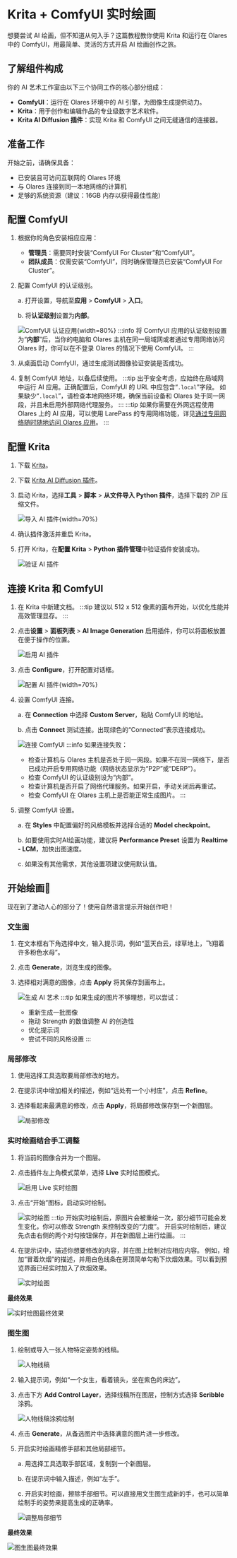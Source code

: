 # Krita + ComfyUI 实时绘画
想要尝试 AI 绘画，但不知道从何入手？这篇教程教你使用 Krita 和运行在 Olares 中的 ComfyUI，用最简单、灵活的方式开启 AI 绘画创作之旅。

## 了解组件构成
你的 AI 艺术工作室由以下三个协同工作的核心部分组成：

* **ComfyUI**：运行在 Olares 环境中的 AI 引擎，为图像生成提供动力。
* **Krita**：用于创作和编辑作品的专业级数字艺术软件。
* **Krita AI Diffusion 插件**：实现 Krita 和 ComfyUI 之间无缝通信的连接器。

## 准备工作
开始之前，请确保具备：
* 已安装且可访问互联网的 Olares 环境
* 与 Olares 连接到同一本地网络的计算机
* 足够的系统资源（建议：16GB 内存以获得最佳性能）

## 配置 ComfyUI

1. 根据你的角色安装相应应用：
   * **管理员**：需要同时安装“ComfyUI For Cluster”和“ComfyUI”。
   * **团队成员**：仅需安装“ComfyUI”，同时确保管理员已安装“ComfyUI For Cluster”。
2. 配置 ComfyUI 的认证级别。

   a. 打开设置，导航至**应用** > **ComfyUI** > **入口**。

   b. 将**认证级别**设置为**内部**。

   ![ComfyUI 认证应用](/images/zh/manual/use-cases/comfyui-authentication-level.png#bordered){width=80%}
   :::info
   将 ComfyUI 应用的认证级别设置为“**内部**”后，当你的电脑和 Olares 主机在同一局域网或者通过专用网络访问 Olares 时，你可以在不登录 Olares 的情况下使用 ComfyUI。
   :::
3. 从桌面启动 ComfyUI，通过生成测试图像验证安装是否成功。
4. 复制 ComfyUI 地址，以备后续使用。
   :::tip
   出于安全考虑，应始终在局域网中运行 AI 应用。正确配置后，ComfyUI 的 URL 中应包含“`.local`”字段。
   如果缺少“`.local`”，请检查本地网络环境，确保当前设备和 Olares 处于同一网段，并且未启用外部网络代理服务。
   :::
   :::tip
   如果你需要在外网远程使用 Olares 上的 AI 应用，可以使用 LarePass 的专用网络功能，详见[通过专用网络随时随地访问 Olares 应用](../tasks/private-network.md)。
   :::
## 配置 Krita

1. 下载 [Krita](https://krita.org/en/download/)。
2. 下载 [Krita AI Diffusion 插件](https://github.com/Acly/krita-ai-diffusion/releases)。
3. 启动 Krita，选择**工具** > **脚本** > **从文件导入 Python 插件**，选择下载的 ZIP 压缩文件。

   ![导入 AI 插件](/images/zh/manual/use-cases/krita-import-plugin.png#bordered){width=70%}
4. 确认插件激活并重启 Krita。
5. 打开 Krita，在**配置 Krita** > **Python 插件管理**中验证插件安装成功。

   ![验证 AI 插件](/images/zh/manual/use-cases/krita-verify-plugin.png)

## 连接 Krita 和 ComfyUI

1. 在 Krita 中新建文档。
   :::tip
   建议以 512 x 512 像素的画布开始，以优化性能并高效管理显存。
   :::
2. 点击**设置** > **面板列表** > **AI Image Generation** 启用插件，你可以将面板放置在便于操作的位置。

   ![启用 AI 插件](/images/zh/manual/use-cases/krita-enable-plugin.png)
3. 点击 **Configure**，打开配置对话框。

   ![配置 AI 插件](/images/manual/use-cases/krita-configure-plugin.png#bordered){width=70%}
4. 设置 ComfyUI 连接。

   a. 在 **Connection** 中选择 **Custom Server**，粘贴 ComfyUI 的地址。

   b. 点击 **Connect** 测试连接。出现绿色的“Connected”表示连接成功。

   ![连接 ComfyUI](/images/manual/use-cases/krita-comfyui-connected.png)
   :::info
   如果连接失败：
   - 检查计算机与 Olares 主机是否处于同一网段。如果不在同一网络下，是否已成功开启专用网络功能（网络状态显示为“P2P”或“DERP”）。
   - 检查 ComfyUI 的认证级别设为“内部”。
   - 检查计算机是否开启了网络代理服务。如果开启，手动关闭后再重试。
   - 检查 ComfyUI 在 Olares 主机上是否能正常生成图片。
     :::
5. 调整 ComfyUI 设置。

   a. 在 **Styles** 中配置偏好的风格模板并选择合适的 **Model checkpoint**。

   b. 如要使用实时AI绘画功能，建议将 **Performance Preset** 设置为 **Realtime - LCM**，加快出图速度。

   c. 如果没有其他需求，其他设置项建议使用默认值。

## 开始绘画🎨
现在到了激动人心的部分了！使用自然语言提示开始创作吧！
### 文生图
1. 在文本框右下角选择中文，输入提示词，例如“蓝天白云，绿草地上，飞翔着许多粉色水母”。
2. 点击 **Generate**，浏览生成的图像。
3. 选择相对满意的图像，点击 **Apply** 将其保存到画布上。

   ![生成 AI 艺术](/images/zh/manual/use-cases/krita-generate-ai-art.png)
   :::tip
   如果生成的图片不够理想，可以尝试：
   - 重新生成一批图像
   - 拖动 Strength 的数值调整 AI 的创造性
   - 优化提示词
   - 尝试不同的风格设置
   :::
### 局部修改
1. 使用选择工具选取要局部修改的地方。
2. 在提示词中增加相关的描述，例如“远处有一个小村庄”，点击 **Refine**。
3. 选择看起来最满意的修改，点击 **Apply**，将局部修改保存到一个新图层。

   ![局部修改](/images/zh/manual/use-cases/krita-inpaint.png)
### 实时绘画结合手工调整
1. 将当前的图像合并为一个图层。
2. 点击插件左上角模式菜单，选择 **Live** 实时绘图模式。

   ![启用 Live 实时绘图](/images/zh/manual/use-cases/krita-live-mode.png)
3. 点击“开始”图标，启动实时绘制。

   ![实时绘图](/images/zh/manual/use-cases/krita-live-creation.png)
   :::tip
   开始实时绘制后，原图片会被重绘一次，部分细节可能会发生变化，你可以修改 Strength 来控制改变的“力度”。
   开启实时绘制后，建议先点击右侧的两个对勾按钮保存，并在新图层上进行绘画。
   :::
4. 在提示词中，描述你想要修改的内容，并在图上绘制对应相应内容。
   例如，增加“冒着炊烟”的描述，并用白色线条在房顶简单勾勒下炊烟效果。可以看到预览界面已经实时加入了炊烟效果。

   ![实时绘图](/images/zh/manual/use-cases/krita-add-smoke.png)

**最终效果**

   ![实时绘图最终效果](/images/zh/manual/use-cases/krita-live-art-example.png)
### 图生图
1. 绘制或导入一张人物特定姿势的线稿。

   ![人物线稿](/images/zh/manual/use-cases/krita-sketch.png)
2. 输入提示词，例如“一个女生，看着镜头，坐在紫色的床边”。
3. 点击下方 **Add Control Layer**，选择线稿所在图层，控制方式选择 **Scribble** 涂鸦。

   ![人物线稿涂鸦绘制](/images/zh/manual/use-cases/krita-sketch-scribble.png)
4. 点击 **Generate**，从备选图片中选择满意的图片进一步修改。
5. 开启实时绘画精修手部和其他局部细节。

   a. 用选择工具选取手部区域，复制到一个新图层。

   b. 在提示词中输入描述，例如“左手”。

   c. 开启实时绘画，擦除手部细节。可以直接用文生图生成新的手，也可以简单绘制手的姿势来提高生成的正确率。

   ![调整局部细节](/images/zh/manual/use-cases/krita-sketch-inpaint.png)

**最终效果**

   ![图生图最终效果](/images/zh/manual/use-cases/krita-img-to-img-example.png)
